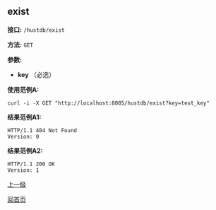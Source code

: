 ## exist ##

**接口:** `/hustdb/exist`

**方法:** `GET`

**参数:** 

*  **key** （必选）  

**使用范例A:**

    curl -i -X GET "http://localhost:8085/hustdb/exist?key=test_key"

**结果范例A1:**

	HTTP/1.1 404 Not Found
	Version: 0
	
**结果范例A2:**

	HTTP/1.1 200 OK
	Version: 1
	
[上一级](../hustdb.md)

[回首页](../../../index.md)